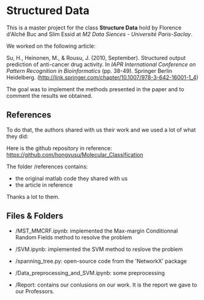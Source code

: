 # Structured Data

This is a master project for the class **Structure Data** hold by Florence d'Alché Buc and Slim Essid at *M2 Data Siences - Université Paris-Saclay*.

We worked on the following article:

Su, H., Heinonen, M., & Rousu, J. (2010, September). Structured output prediction of anti-cancer drug activity. In *IAPR International Conference on Pattern Recognition in Bioinformatics* (pp. 38-49). Springer Berlin Heidelberg. (http://link.springer.com/chapter/10.1007/978-3-642-16001-1_4)

The goal was to implement the methods presented in the paper and to comment the results we obtained. 

## References

To do that, the authors shared with us their work and we used a lot of what they did:

Here is the github repository in reference: https://github.com/hongyusu/Molecular_Classification

The folder /references contains:
- the original matlab code they shared with us
- the article in reference

Thanks a lot to them.

## Files & Folders

- /MST_MMCRF.ipynb: implemented the Max-margin Conditionnal Random Fields method to resolve the problem
- /SVM.ipynb: implemented the SVM method to reslove the problem
- /spanning_tree.py: open-source code from the 'NetworkX' package
- /Data_preprocessing_and_SVM.ipynb: some preprocessing

- /Report: contains our conlusions on our work. It is the report we gave to our Professors.


